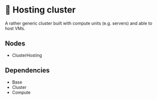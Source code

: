 # 🧩 Hosting cluster

A rather generic cluster built with compute units (e.g. servers) and able to host VMs.

## Nodes

- ClusterHosting

## Dependencies

- Base
- Cluster
- Compute
